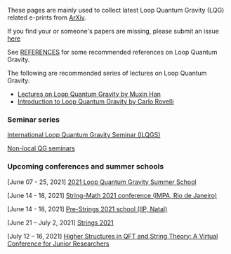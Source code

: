 
These pages are mainly used to collect latest Loop Quantum Gravity (LQG) related e-prints from [ArXiv](arxiv.org).

If you find your or someone's papers are missing, please submit an issue [here](https://github.com/lhg285/lqgintro/issues)

See [REFERENCES](https://hamsyn.github.io/LQG-group/reference) for some recommended references on Loop Quantum Gravity.

The following are recommended series of lectures on Loop Quantum Gravity:

- [Lectures on Loop Quantum Gravity by Muxin Han](https://hamsyn.github.io/LQG-group/lecture)
- [Introduction to Loop Quantum Gravity by Carlo Rovelli](https://www.youtube.com/playlist?list=PLwLvxaPjGHxR6zr421tXXlaDGbq8S36Un)

### Seminar series

[International Loop Quantum Gravity Seminar (ILQGS)](http://relativity.phys.lsu.edu/ilqgs/)

[Non-local QG seminars](https://qglyon.wordpress.com/seminars/)

### Upcoming conferences and summer schools

[June 07 - 25, 2021] [2021 Loop Quantum Gravity Summer School](https://sites.google.com/view/lqgonlinesummerschool/home)

[June 14 - 18, 2021] [String-Math 2021 conference (IMPA, Rio de Janeiro)](https://impa.br/en_US/eventos-do-impa/2021-2/string-math-2021/)

[June 14 - 18, 2021] [Pre-Strings 2021 school (IIP, Natal)](https://iip.ufrn.br/eventsdetail.php?inf===QTUlFN)

[June 21 – July 2, 2021] [Strings 2021](https://www.ictp-saifr.org/strings2021/)

[July 12 – 16, 2021] [Higher Structures in QFT and String Theory: A Virtual Conference for Junior Researchers](https://sites.google.com/view/jrqftconf2021/home)
